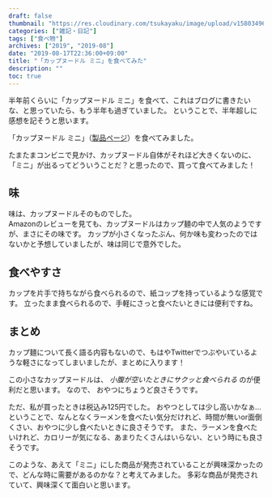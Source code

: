 ```yaml
---
draft: false
thumbnail: "https://res.cloudinary.com/tsukayaku/image/upload/v1580349658/Blog-personal/mini_cupnoodle/cupnoodle_mini.jpg"
categories: ["雑記・日記"]
tags: ["食べ物"]
archives: ["2019", "2019-08"]
date: "2019-08-17T22:36:00+09:00"
title: "「カップヌードル ミニ」を食べてみた"
description: ""
toc: true
---
```


半年前くらいに「カップヌードル ミニ」を食べて、これはブログに書きたいな、と思っていたら、もう半年も過ぎていました。
ということで、半年超しに感想を記そうと思います。

「カップヌードル ミニ」（[製品ページ](https://www.nissin.com/jp/products/items/8711 "カップヌードル ミニ | 日清食品グループ")）を食べてみました。

たまたまコンビニで見かけ、カップヌードル自体がそれほど大きくないのに、「ミニ」が出るってどういうことだ？と思ったので、買って食べてみました！

## 味
味は、カップヌードルそのものでした。  
Amazonのレビューを見ても、カップヌードルはカップ麺の中で人気のようですが、まさにその味です。
カップが小さくなったぶん、何か味も変わったのではないかと予想していましたが、味は同じで意外でした。

## 食べやすさ
カップを片手で持ちながら食べられるので、紙コップを持っているような感覚です。
立ったまま食べられるので、手軽にさっと食べたいときには便利ですね。

## まとめ
カップ麺について長く語る内容もないので、もはやTwitterでつぶやいているような軽さになってしまいましたが、まとめに入ります！

この小さなカップヌードルは、 *小腹が空いたときにサクッと食べられる* のが便利だと思います。
なので、 おやつにちょうど良さそうです。

ただ、私が買ったときは税込み125円でした。
おやつとしては少し高いかなぁ...
ということで、なんとなくラーメンを食べたい気分だけれど、時間が無いor面倒くさい、おやつに少し食べたいときに良さそうです。
また、ラーメンを食べたいけれど、カロリーが気になる、あまりたくさんはいらない、という時にも良さそうです。

このような、あえて「ミニ」にした商品が発売されていることが興味深かったので、どんな時に需要があるのかな？と考えてみました。
多彩な商品が発売されていて、興味深くて面白いと思います。
